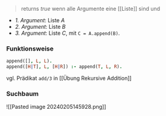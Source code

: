 > returns $true$ wenn alle Argumente eine [[Liste]] sind und

- _1. Argument_: Liste $A$
- _2. Argument_: Liste $B$
- _3. Argument_: Liste $C$, mit `C = A.append(B)`. 

### Funktionsweise
```Prolog
append([], L, L).
append([H|T], L, [H|R]) :- append(T, L, R).
```
vgl. Prädikat `add/3` in [[Übung Rekursive Addition]]


### Suchbaum
![[Pasted image 20240205145928.png]]